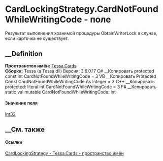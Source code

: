 # CardLockingStrategy.CardNotFoundWhileWritingCode - поле
Результат выполнения хранимой процедуры ObtainWriterLock в случае, если
карточка не существует.
## __Definition
 **Пространство имён:** [Tessa.Cards](N_Tessa_Cards.htm)  
 **Сборка:** Tessa (в Tessa.dll) Версия: 3.6.0.17
C# __Копировать
     protected const int CardNotFoundWhileWritingCode = 3
VB __Копировать
     Protected Const CardNotFoundWhileWritingCode As Integer = 3
C++ __Копировать
     protected:
    literal int CardNotFoundWhileWritingCode = 3
F# __Копировать
     static val mutable CardNotFoundWhileWritingCode: int
#### Значение поля
[Int32](https://learn.microsoft.com/dotnet/api/system.int32)
##  __См. также
#### Ссылки
[CardLockingStrategy - ](T_Tessa_Cards_CardLockingStrategy.htm)
[Tessa.Cards - пространство имён](N_Tessa_Cards.htm)
